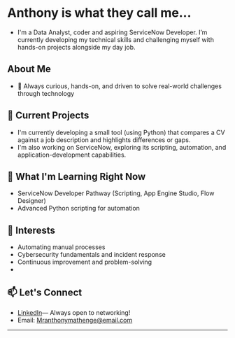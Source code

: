 # Anthony is what they call me...

- I'm a Data Analyst, coder and aspiring ServiceNow Developer. I’m currently developing my technical skills and challenging myself with hands-on projects alongside my day job.

## About Me
- 🎯 Always curious, hands-on, and driven to solve real-world challenges through technology

## 🚀 Current Projects
- I'm currently developing a small tool (using Python) that compares a CV against a job description and highlights differences or gaps.
- I'm also working on ServiceNow, exploring its scripting, automation, and application-development capabilities.

## 🌱 What I'm Learning Right Now
- ServiceNow Developer Pathway (Scripting, App Engine Studio, Flow Designer)
- Advanced Python scripting for automation

## 🧩 Interests
- Automating manual processes
-  Cybersecurity fundamentals and incident response
-  Continuous improvement and problem-solving
-  
## 📫 Let's Connect
- [LinkedIn](https://www.linkedin.com/in/anthony-mathenge-413289255/)— Always open to networking!
- Email: Mranthonymathenge@email.com

---
